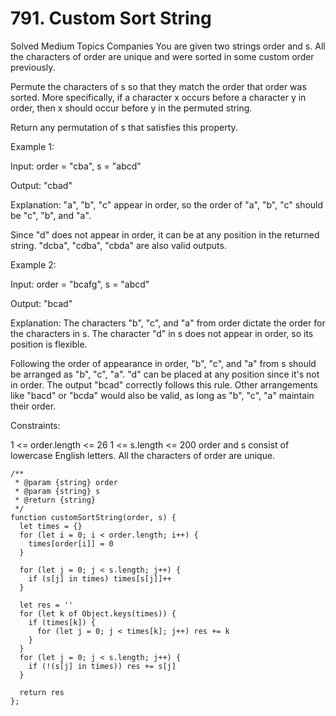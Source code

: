 # 791. Custom Sort String

Solved
Medium
Topics
Companies
You are given two strings order and s. All the characters of order are unique and were sorted in some custom order previously.

Permute the characters of s so that they match the order that order was sorted. More specifically, if a character x occurs before a character y in order, then x should occur before y in the permuted string.

Return any permutation of s that satisfies this property.

Example 1:

Input: order = "cba", s = "abcd"

Output: "cbad"

Explanation: "a", "b", "c" appear in order, so the order of "a", "b", "c" should be "c", "b", and "a".

Since "d" does not appear in order, it can be at any position in the returned string. "dcba", "cdba", "cbda" are also valid outputs.

Example 2:

Input: order = "bcafg", s = "abcd"

Output: "bcad"

Explanation: The characters "b", "c", and "a" from order dictate the order for the characters in s. The character "d" in s does not appear in order, so its position is flexible.

Following the order of appearance in order, "b", "c", and "a" from s should be arranged as "b", "c", "a". "d" can be placed at any position since it's not in order. The output "bcad" correctly follows this rule. Other arrangements like "bacd" or "bcda" would also be valid, as long as "b", "c", "a" maintain their order.

Constraints:

1 <= order.length <= 26
1 <= s.length <= 200
order and s consist of lowercase English letters.
All the characters of order are unique.

```
/**
 * @param {string} order
 * @param {string} s
 * @return {string}
 */
function customSortString(order, s) {
  let times = {}
  for (let i = 0; i < order.length; i++) {
    times[order[i]] = 0
  }

  for (let j = 0; j < s.length; j++) {
    if (s[j] in times) times[s[j]]++
  }

  let res = ''
  for (let k of Object.keys(times)) {
    if (times[k]) {
      for (let j = 0; j < times[k]; j++) res += k
    }
  }
  for (let j = 0; j < s.length; j++) {
    if (!(s[j] in times)) res += s[j]
  }

  return res
};
```
